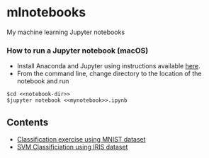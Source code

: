 # mlnotebooks
My machine learning Jupyter notebooks 

### How to run a Jupyter notebook (macOS)
- Install Anaconda and Jupyter using instructions available [here](https://docs.anaconda.com/anaconda/install/mac-os/).
- From the command line, change directory to the location of the notebook and run 
````
$cd <<notebook-dir>>
$jupyter notebook <<mynotebook>>.ipynb
````
## Contents
- [Classification exercise using MNIST dataset](https://github.com/mpdroid/mlnotebooks/blob/master/Classification-MNIST.ipynb)
- [SVM Classificiation using IRIS dataset](https://github.com/mpdroid/mlnotebooks/blob/master/Support%20Vector%20Machine-IRIS.ipynb)

